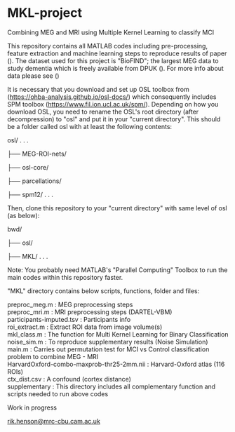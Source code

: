 # MKL-project
Combining MEG and MRI using Multiple Kernel Learning to classify MCI

This repository contains all MATLAB codes including pre-processing, feature extraction and machine learning steps to reproduce results of paper ().
The dataset used for this project is "BioFIND"; the largest MEG data to study dementia which is freely available from DPUK (). For more info about data please see ()

It is necessary that you download and set up OSL toolbox from (https://ohba-analysis.github.io/osl-docs/) which consequently includes SPM toolbox (https://www.fil.ion.ucl.ac.uk/spm/). Depending on how you download OSL, you need to rename the OSL's root directory (after decompression) to "osl" and put it in your "current directory". This should be a folder called osl with at least the following contents:

osl/ . . .

├── MEG-ROI-nets/

├── osl-core/

├── parcellations/

├── spm12/ . . .

Then, clone this repository to your "current directory" with same level of osl (as below):

bwd/

├── osl/

├── MKL/ . . .

Note: You probably need MATLAB's "Parallel Computing" Toolbox to run the main codes within this repository faster.

"MKL" directory contains below scripts, functions, folder and files:

preproc_meg.m : MEG preprocessing steps  
preproc_mri.m : MRI preprocessing steps (DARTEL-VBM)  
participants-imputed.tsv : Participants info  
roi_extract.m : Extract ROI data from image volume(s)  
mkl_class.m : The function for Multi Kernel Learning for Binary Classification  
noise_sim.m : To reproduce supplementary results (Noise Simulation)  
main.m : Carries out permutation test for MCI vs Control classification problem to combine MEG - MRI  
HarvardOxford-combo-maxprob-thr25-2mm.nii : Harvard-Oxford atlas (116 ROIs)  
ctx_dist.csv :  A confound (cortex distance)  
supplementary : This directory includes all complementary function and scripts needed to run above codes  

Work in progress

rik.henson@mrc-cbu.cam.ac.uk
